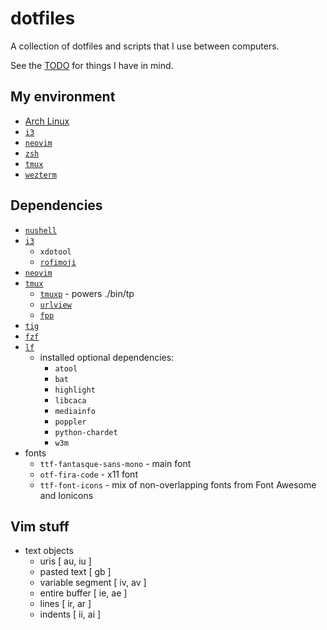 # dotfiles

A collection of dotfiles and scripts that I use between computers.

See the [TODO](TODO.md) for things I have in mind.

## My environment

- [Arch Linux](https://www.archlinux.org/)
- [`i3`](https://i3wm.org/)
- [`neovim`](https://neovim.io/)
- [`zsh`](https://wiki.archlinux.org/index.php/zsh)
- [`tmux`](https://tmux.github.io/)
- [`wezterm`](https://wezfurlong.org/wezterm/)

## Dependencies

- [`nushell`](https://nushell.sh)
- [`i3`](https://i3wm.org/)
	- `xdotool`
	- [`rofimoji`](https://github.com/fdw/rofimoji)
- [`neovim`](https://neovim.io/)
- [`tmux`](https://github.com/tmux/tmux)
	- [`tmuxp`](https://github.com/tony/tmuxp) - powers ./bin/tp
	- [`urlview`](https://github.com/sigpipe/urlview)
	- [`fpp`](https://github.com/facebook/PathPicker)
- [`tig`](https://github.com/jonas/tig)
- [`fzf`](https://github.com/junegunn/fzf)
- [`lf`](https://github.com/gokcehan/lf)
	- installed optional dependencies:
		- `atool`
		- `bat`
		- `highlight`
		- `libcaca`
		- `mediainfo`
		- `poppler`
		- `python-chardet`
		- `w3m`
- fonts
	- `ttf-fantasque-sans-mono` - main font
	- `otf-fira-code` - x11 font
	- `ttf-font-icons` - mix of non-overlapping fonts from Font Awesome and Ionicons

## Vim stuff

- text objects
	- uris [ au, iu ]
	- pasted text [ gb ]
	- variable segment [ iv, av ]
	- entire buffer [ ie, ae ]
	- lines [ ir, ar ]
	- indents [ ii, ai ]
